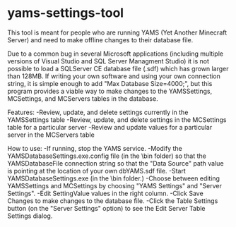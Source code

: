 yams-settings-tool
==================
This tool is meant for people who are running YAMS (Yet Another Minecraft Server) and need to make offline changes to their database file.

Due to a common bug in several Microsoft applications (including multiple versions of Visual Studio and SQL Server Managment Studio) it is not possible to load a SQLServer CE database file (.sdf) which has grown larger than 128MB. If writing your own software and using your own connection string, it is simple enough to add "Max Database Size=4000;", but this program provides a viable way to make changes to the YAMSSettings, MCSettings, and MCServers tables in the database.

Features:
-Review, update, and delete settings currently in the YAMSSettings table
-Review, update, and delete settings in the MCSettings table for a particular server
-Review and update values for a particular server in the MCServers table

How to use:
-If running, stop the YAMS service.
-Modify the YAMSDatabaseSettings.exe.config file (in the \bin folder) so that the YAMSDatabaseFile connection string so that the "Data Source" path value is pointing at the location of your own dbYAMS.sdf file.
-Start YAMSDatabaseSettings.exe (in the \bin folder.)
-Choose between editing YAMSSettings and MCSettings by choosing "YAMS Settings" and "Server Settings".
-Edit SettingValue values in the right column.
-Click Save Changes to make changes to the database file.
-Click the Table Settings button (on the "Server Settings" option) to see the Edit Server Table Settings dialog.
